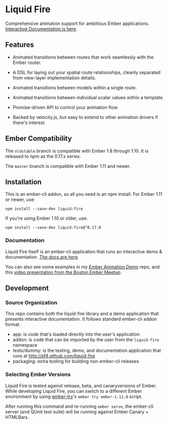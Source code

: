 Liquid Fire
===========

Comprehensive animation support for ambitious Ember applications. [Interactive Documentation is here](http://ef4.github.io/liquid-fire).

## Features

- Animated transitions between routes that work seamlessly with the
  Ember router.

- A DSL for laying out your spatial route relationships, cleanly
  separated from view-layer implementation details.

- Animated transitions between models within a single route.

- Animated transitions between individual scalar values within a
  template.

- Promise-driven API to control your animation flow.

- Backed by velocity.js, but easy to extend to other animation drivers
  if there's interest.
  

## Ember Compatibility

The `oldstable` branch is compatible with Ember 1.8 through 1.10. It
is released to npm as the 0.17.x series.

The `master` branch is compatible with Ember 1.11 and newer. 

## Installation

This is an ember-cli addon, so all you need is an npm install. 
For Ember 1.11 or newer, use:

    npm install --save-dev liquid-fire

If you're using Ember 1.10 or older, use:

    npm install --save-dev liquid-fire@^0.17.0


### Documentation 

Liquid Fire itself is an ember-cli application that runs an
interactive demo & documentation. [The docs are here](http://ef4.github.io/liquid-fire).

You can also see some examples in my [Ember Animation Demo](http://github.com/ef4/ember-animation-demo) repo, and this [video presentation from the Boston Ember Meetup](https://www.youtube.com/watch?v=S4M78SO3gAc).

## Development

### Source Organization

This repo contains both the liquid-fire library and a demo application
that presents interactive documentation. It follows standard ember-cli
addon format.

 - app: is code that's loaded directly into the user's application
 - addon: is code that can be imported by the user from the `liquid-fire` namespace
 - tests/dummy: is the testing, demo, and documentation application that runs at http://ef4.github.com/liquid-fire
 - packaging: extra tooling for building non-ember-cli releases

### Selecting Ember Versions

Liquid Fire is tested against release, beta, and canaryversions of Ember.
While developing Liquid Fire, you can switch to a different Ember
environment by using [ember-try](https://github.com/kategengler/ember-try)'s
`ember try ember-1.11.0` script.

After running this command and re-running `ember serve`, the ember-cli
server (and QUnit test suite) will be running against Ember Canary +
HTMLBars.


